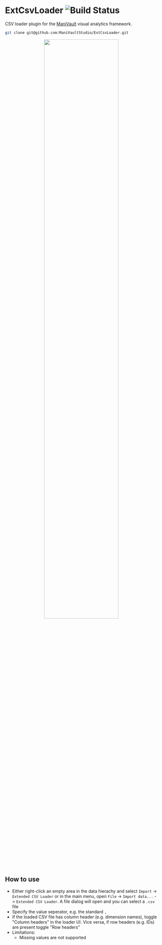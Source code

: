 # ExtCsvLoader ![Build Status](https://github.com/ManiVaultStudio/ExtCsvLoader/actions/workflows/build.yml/badge.svg?branch=main)
CSV loader plugin for the [ManiVault](https://github.com/ManiVaultStudio/core) visual analytics framework.

```bash
git clone git@github.com:ManiVaultStudio/ExtCsvLoader.git
```

<p align="middle">
  <img src="https://github.com/ManiVaultStudio/ExtCsvLoader/assets/58806453/1477f7d8-adc5-4de4-9144-b02739b9f8cc" align="middle" width="70%" />
</p>

## How to use
- Either right-click an empty area in the data hierachy and select `Import` -> `Extended CSV Loader` or in the main menu, open `File` -> `Import data...` -> `Extended CSV Loader`. A file dialog will open and you can select a `.csv` file
- Specify the value seperator, e.g. the standard `,`
- If the loaded CSV file has column header (e.g. dimension names), toggle "Column headers" in the loader UI. Vice versa, if row headers (e.g. IDs) are present toggle "Row headers"
- Limitations:
  - Missing values are not supported
